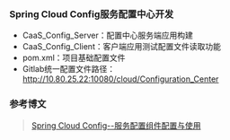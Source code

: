 
### Spring Cloud Config服务配置中心开发
- CaaS_Config_Server：配置中心服务端应用构建
- CaaS_Config_Client：客户端应用测试配置文件读取功能
- pom.xml：项目基础配置文件
- Gitlab统一配置文件路径：http://10.80.25.22:10080/cloud/Configuration_Center

### 参考博文
> [Spring Cloud Config--服务配置组件配置与使用](http://wiki.bcloud.io/pages/viewpage.action?pageId=328531)
